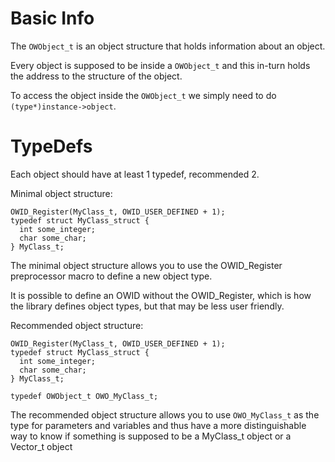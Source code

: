 
# Basic Info

The ``OWObject_t`` is an object structure that holds information about an object.

Every object is supposed to be inside a ``OWObject_t`` and this in-turn holds the
address to the structure of the object.


To access the object inside the ``OWObject_t`` we simply need to do ``(type*)instance->object``.



# TypeDefs

Each object should have at least 1 typedef, recommended 2.

Minimal object structure:
```
OWID_Register(MyClass_t, OWID_USER_DEFINED + 1);
typedef struct MyClass_struct {
  int some_integer;
  char some_char;
} MyClass_t;
```

The minimal object structure allows you to use the OWID_Register
preprocessor macro to define a new object type.

It is possible to define an OWID without the OWID_Register,
which is how the library defines object types, but that may
be less user friendly.


Recommended object structure:
```
OWID_Register(MyClass_t, OWID_USER_DEFINED + 1);
typedef struct MyClass_struct {
  int some_integer;
  char some_char;
} MyClass_t;

typedef OWObject_t OWO_MyClass_t;
```

The recommended object structure allows you to use ``OWO_MyClass_t``
as the type for parameters and variables and thus have a more distinguishable way
to know if something is supposed to be a MyClass_t object or a Vector_t object